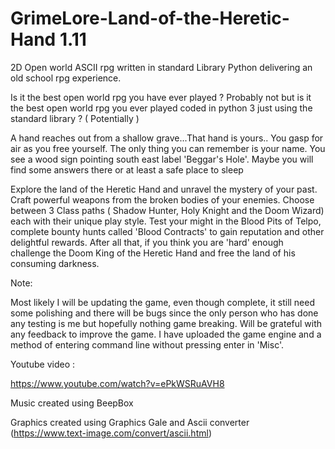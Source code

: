 # GrimeLore-Land-of-the-Heretic-Hand 1.11
2D Open world ASCII rpg written in standard Library Python delivering an old school rpg experience. 


Is it the best open world rpg you have ever played ? Probably not but is it the best open world rpg you ever played coded in python 3 just using the standard library ? ( Potentially )  

A hand reaches out from a shallow grave...That hand is yours.. You gasp for air as you free yourself. The only thing you can remember is your name.
You see a wood sign pointing south east label 'Beggar's Hole'. Maybe you will find some answers there or at least a safe place to sleep

Explore the land of the Heretic Hand and unravel the mystery of your past. Craft powerful weapons from the broken bodies of your enemies. Choose between 3 Class paths ( Shadow Hunter, Holy Knight and the Doom Wizard) each with their unique play style. Test your might in the Blood Pits of Telpo, complete bounty hunts called 'Blood Contracts' to gain reputation and other delightful rewards. After all that, if you think you are 'hard' enough challenge the Doom King of the Heretic Hand and free the land of his consuming darkness. 


Note:

Most likely I will be updating the game, even though complete, it still need some polishing and there will be bugs since the only person who has done any testing is me but hopefully nothing game breaking. Will be grateful with any feedback to improve the game. I have uploaded the game engine and a method of entering command line without pressing enter in 'Misc'.  

Youtube video : 

https://www.youtube.com/watch?v=ePkWSRuAVH8

Music created using BeepBox 

Graphics created using Graphics Gale and Ascii converter (https://www.text-image.com/convert/ascii.html) 

